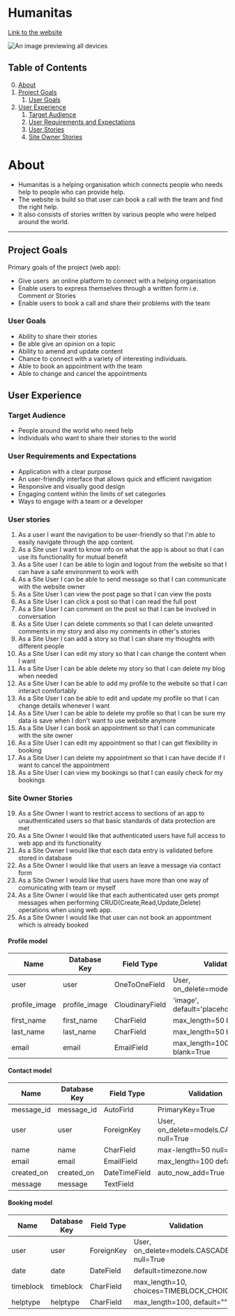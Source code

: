 # Humanitas

[Link to the website]()

![An image previewing all devices]()

## Table of Contents

0. [About](#about)
1. [Project Goals](#project-goals)
   1. [User Goals](#user-goals)
2. [User Experience](#user-experience)
   1. [Target Audience](#target-audience)
   2. [User Requirements and Expectations](#user-requirements-and-expectations)
   3. [User Stories](#user-stories)
   4. [Site Owner Stories](#site-owner-stories)

# About

- Humanitas is a helping organisation which connects people who needs help to people who can provide help.
- The website is build so that user can book a call with the team and find the right help.
- It also consists of stories written by various people who were helped around the world.

---

## Project Goals

Primary goals of the project (web app):

- Give users  an online platform to connect with a helping organisation
- Enable users to express themselves through a written form i.e. Comment or Stories
- Enable users to book a call and share their problems with the team

### User Goals

- Ability to share their stories
- Be able give an opinion on a topic
- Ability to amend and update content
- Chance to connect with a variety of interesting individuals.
- Able to book an appointment with the team
- Able to change and cancel the appointments

## User Experience

### Target Audience

- People around the world who need help
- Individuals who want to share their stories to the world

### User Requirements and Expectations

- Application with a clear purpose
- An user-friendly interface that allows quick and efficient navigation
- Responsive and visually good design
- Engaging content within the limits of set categories
- Ways to engage with a team or a developer

### User stories

1. As a user I want the navigation to be user-friendly so that I'm able to easily navigate through the app content.
2. As a Site user I want to know info on what the app is about so that I can use its functionality for mutual benefit
3. As a Site user I can be able to login and logout from the website so that I can have a safe environment to work with
4. As a Site User I can be able to send message so that I can communicate with the website owner
5. As a Site User I can view the post page so that I can view the posts
6. As a Site User I can click a post so that I can read the full post
7. As a Site User I can comment on the post so that I can be involved in conversation
8. As a Site User I can delete comments so that I can delete unwanted comments in my story and also my comments in other's stories
9. As a Site User I can add a story so that I can share my thoughts with different people
10. As a Site User I can edit my story so that I can change the content when I want
11. As a Site User I can be able delete my story so that I can delete my blog when needed
12. As a Site User I can be able to add my profile to the website so that I can interact comfortably
13. As a Site User I can be able to edit and update my profile so that I can change details whenever I want
14. As a Site User I can be able to delete my profile so that I can be sure my data is save when I don't want to use website anymore
15. As a Site User I can book an appointment so that I can communicate with the site owner
16. As a Site User I can edit my appointment so that I can get flexibility in booking
17. As a Site User I can delete my appointment so that I can have decide if I want to cancel the appointment
18. As a Site User I can view my bookings so that I can easily check for my bookings

### Site Owner Stories

19. As a Site Owner I want to restrict access to sections of an app to unauthenticated users so that basic standards of data protection are met
20. As a Site Owner I would like that authenticated users have full access to web app and its functionality
21. As a Site Owner I would like that each data entry is validated before stored in database
22. As a Site Owner I would like that users an leave a message via contact form
23. As a Site Owner I would like that users have more than one way of comunicating with team or myself
24. As a Site Owner I would like that each authenticated user gets prompt messages when performing CRUD(Create,Read,Update,Delete) operations when using web app.
25. As a Site Owner I would like that user can not book an appointment which is already booked

#### Profile model

| Name          | Database Key  | Field Type    | Validation |
| ------------- | ------------- | ------------- | ---------- |
|  user       | user     | OneToOneField|  User, on_delete=models.CASCADE|
|  profile_image       |  profile_image     |CloudinaryField | 'image', default='placeholder'  |
| first_name| first_name  | CharField | max_length=50 blank=True   |
| last_name| last_name  | CharField | max_length=50 blank=True   |
|  email   | email  | EmailField  | max_length=100 null=True blank=True |

#### Contact model

| Name          | Database Key  | Field Type    | Validation |
| ------------- | ------------- | ------------- | ---------- |
| message_id       | message_id     | AutoFirld |  PrimaryKey=True |
|user       | user     | ForeignKey|  User, on_delete=models.CASCADE null=True|
|  name   | name  | CharField  | max-length=50 null=True  |
|  email   | email  | EmailField  | max_length=100 default="" |
|  created_on     | created_on      | DateTimeField   | auto_now_add=True    |
|  message   | message  | TextField  |   |

#### Booking model

| Name          | Database Key  | Field Type    | Validation |
| ------------- | ------------- | ------------- | ---------- |
|user       | user     | ForeignKey|  User, on_delete=models.CASCADE null=True|
|  date   | date  | DateField  | default=timezone.now |
|  timeblock   | timeblock  | CharField  | max_length=10, choices=TIMEBLOCK_CHOICES |
|  helptype    | helptype     | CharField   | max_length=100, default=""    |
